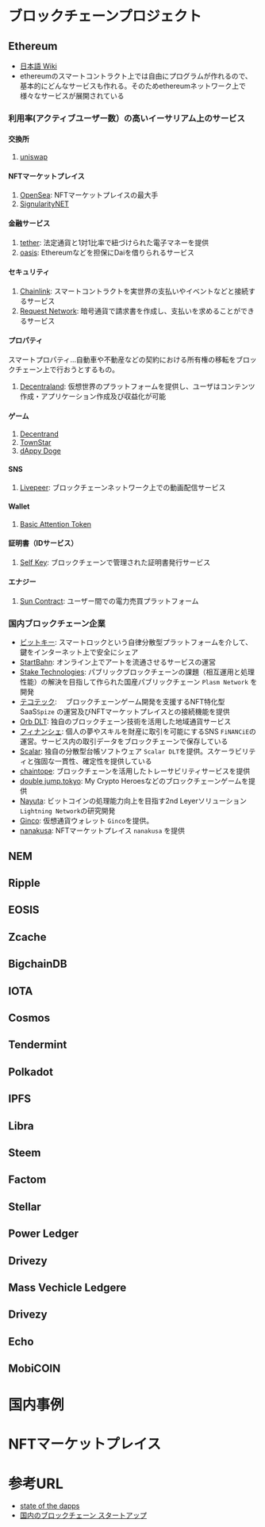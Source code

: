 # ブロックチェーンプロジェクト

## Ethereum
- [日本語 Wiki](https://github.com/ethereum/wiki/wiki/%5BJapanese%5D-Ethereum-TOC)
- ethereumのスマートコントラクト上では自由にプログラムが作れるので、基本的にどんなサービスも作れる。そのためethereumネットワーク上で様々なサービスが展開されている

### 利用率(アクティブユーザー数）の高いイーサリアム上のサービス

#### 交換所
1. [uniswap](https://uniswap.org/?utm_source=StateOfTheDApps)

#### NFTマーケットプレイス
1. [OpenSea](https://opensea.io/): NFTマーケットプレイスの最大手
2. [SignularityNET](https://singularitynet.io/?utm_source=StateOfTheDApps)

#### 金融サービス
1. [tether](https://tether.to/?utm_source=StateOfTheDApps): 法定通貨と1対1比率で紐づけられた電子マネーを提供
1. [oasis](https://oasis.app/?utm_source=StateOfTheDApps): Ethereumなどを担保にDaiを借りられるサービス

#### セキュリティ
1. [Chainlink](https://chain.link/?utm_source=StateOfTheDApps): スマートコントラクトを実世界の支払いやイベントなどと接続するサービス
1. [Request Network](https://request.network/en/): 暗号通貨で請求書を作成し、支払いを求めることができるサービス

#### プロパティ
スマートプロパティ...自動車や不動産などの契約における所有権の移転をブロックチェーン上で行おうとするもの。
1. [Decentraland](https://decentraland.org/?utm_source=StateOfTheDApps): 仮想世界のプラットフォームを提供し、ユーザはコンテンツ作成・アプリケーション作成及び収益化が可能


#### ゲーム
1. [Decentrand](https://decentraland.org/?utm_source=StateOfTheDApps)
1. [TownStar](https://app.gala.games/?utm_source=StateOfTheDApps)
1. [dAppy Doge](https://dappydoge.com/?utm_source=StateOfTheDApps)


#### SNS
1. [Livepeer](https://livepeer.org/?utm_source=StateOfTheDApps): ブロックチェーンネットワーク上での動画配信サービス

#### Wallet
1. [Basic Attention Token](https://basicattentiontoken.org/?utm_source=StateOfTheDApps)

#### 証明書（IDサービス）
1. [Self Key](https://selfkey.org/?utm_source=StateOfTheDApps): ブロックチェーンで管理された証明書発行サービス

#### エナジー
1. [Sun Contract](https://suncontract.org/?utm_source=StateOfTheDApps): ユーザー間での電力売買プラットフォーム


### 国内ブロックチェーン企業
- [ビットキー](https://bitkey.co.jp/about/): スマートロックという自律分散型プラットフォームを介して、鍵をインターネット上で安全にシェア
- [StartBahn](https://startbahn.jp/): オンライン上でアートを流通させるサービスの運営
- [Stake Technologies](https://stake.co.jp/): パブリックブロックチェーンの課題（相互運用と処理性能）の解決を目指して作られた国産パブリックチェーン `Plasm Network` を開発
- [テコテック](https://www.tecotec.co.jp/): 　ブロックチェーンゲーム開発を支援するNFT特化型SaaS`Spize` の運営及びNFTマーケットプレイスとの接続機能を提供
- [Orb DLT](https://imagine-orb.com/): 独自のブロックチェーン技術を活用した地域通貨サービス
- [フィナンシェ](https://www.corp.financie.jp/): 個人の夢やスキルを財産に取引を可能にするSNS `FiNANCiE`の運営。サービス内の取引データをブロックチェーンで保存している
- [Scalar](https://scalar-labs.com/): 独自の分散型台帳ソフトウェア `Scalar DLT`を提供。スケーラビリティと強固な一貫性、確定性を提供している
- [chaintope](https://www.chaintope.com/team/#info): ブロックチェーンを活用したトレーサビリティサービスを提供
- [double jump.tokyo](https://www.doublejump.tokyo/): My Crypto Heroesなどのブロックチェーンゲームを提供
- [Nayuta](https://nayuta.co/): ビットコインの処理能力向上を目指す2nd Leyerソリューション `Lightning Network`の研究開発
- [Ginco](https://ginco.co.jp/company/): 仮想通貨ウォレット `Ginco`を提供。
- [nanakusa](https://sbinft.co.jp/#company): NFTマーケットプレイス `nanakusa` を提供

## NEM

## Ripple

## EOSIS

## Zcache

## BigchainDB

## IOTA

## Cosmos

## Tendermint

## Polkadot

## IPFS

## Libra

## Steem

## Factom

## Stellar

## Power Ledger

## Drivezy

## Mass Vechicle Ledgere

## Drivezy

## Echo

## MobiCOIN

# 国内事例

# NFTマーケットプレイス

# 参考URL
- [state of the dapps](https//www.stateofthedapps.com/)
- [国内のブロックチェーン スタートアップ](https://startup-db.com/tags/blockchain)